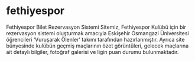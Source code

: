 # fethiyespor
Fethiyespor Bilet Rezervasyon Sistemi
Sitemiz, Fethiyespor Kulübü için bir rezervasyon sistemi oluşturmak amacıyla Eskişehir Osmangazi Üniversitesi öğrencileri ‘Vuruşarak Ölenler’ takımı tarafından hazırlanmıştır. Ayrıca site bünyesinde kulübün geçmiş maçlarının özet görüntüleri, gelecek maçlarına ait detaylı bilgiler, fotoğraf galerisi ve ligin puan durumu bulunmaktadır.
